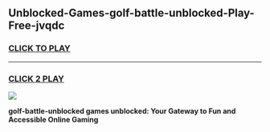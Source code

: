 
## Unblocked-Games-golf-battle-unblocked-Play-Free-jvqdc
<h3>
<a href="https://premium76.site?title=golf-battle-unblocked&ref=19M">CLICK TO PLAY</a></h3>
<hr>

<h3>
<a href="https://premium76.site?title=golf-battle-unblocked&ref=19M">CLICK 2 PLAY</a>
  
</h3>

<a href="https://premium76.site?title=golf-battle-unblocked&ref=19M"><img src="https://clearcache.store/games.png"></a>


**golf-battle-unblocked games unblocked: Your Gateway to Fun and Accessible Online Gaming**
